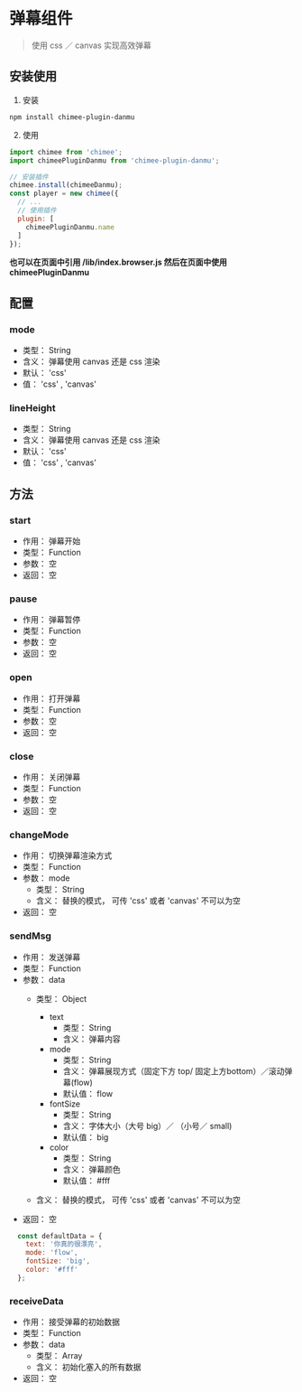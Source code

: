 # 弹幕组件

> 使用 css ／ canvas 实现高效弹幕

## 安装使用

1. 安装

```shell
npm install chimee-plugin-danmu
```

2. 使用

```javascript
import chimee from 'chimee';
import chimeePluginDanmu from 'chimee-plugin-danmu';

// 安装插件
chimee.install(chimeeDanmu);
const player = new chimee({
  // ...
  // 使用插件
  plugin: [
    chimeePluginDanmu.name
  ]
});
```

**也可以在页面中引用 /lib/index.browser.js 然后在页面中使用 chimeePluginDanmu**

## 配置

### mode

  * 类型： String
  * 含义： 弹幕使用 canvas 还是 css 渲染
  * 默认： 'css'
  * 值： 'css' , 'canvas'

### lineHeight

  * 类型： String
  * 含义： 弹幕使用 canvas 还是 css 渲染
  * 默认： 'css'
  * 值： 'css' , 'canvas'


## 方法

### start

  * 作用： 弹幕开始
  * 类型： Function
  * 参数： 空
  * 返回： 空

### pause

  * 作用： 弹幕暂停
  * 类型： Function
  * 参数： 空
  * 返回： 空

### open

  * 作用： 打开弹幕
  * 类型： Function
  * 参数： 空
  * 返回： 空

### close

  * 作用： 关闭弹幕
  * 类型： Function
  * 参数： 空
  * 返回： 空

### changeMode

  * 作用： 切换弹幕渲染方式
  * 类型： Function
  * 参数： mode
    * 类型： String
    * 含义： 替换的模式， 可传 'css' 或者 'canvas' 不可以为空
  * 返回： 空

### sendMsg

  * 作用： 发送弹幕
  * 类型： Function
  * 参数： data
    * 类型： Object
      * text
        * 类型： String
        * 含义： 弹幕内容
      * mode
        * 类型： String
        * 含义： 弹幕展现方式（固定下方 top/ 固定上方bottom）／滚动弹幕(flow)
        * 默认值： flow
      * fontSize
        * 类型： String
        * 含义： 字体大小（大号 big）／ （小号／ small)
        * 默认值： big
      * color
        * 类型： String
        * 含义： 弹幕颜色
        * 默认值： #fff
      
    * 含义： 替换的模式， 可传 'css' 或者 'canvas' 不可以为空
  * 返回： 空

```javascript
  const defaultData = {
    text: '你真的很漂亮',
    mode: 'flow',
    fontSize: 'big',
    color: '#fff'
  };

```

### receiveData

  * 作用： 接受弹幕的初始数据
  * 类型： Function
  * 参数： data
    * 类型： Array
    * 含义： 初始化塞入的所有数据
  * 返回： 空